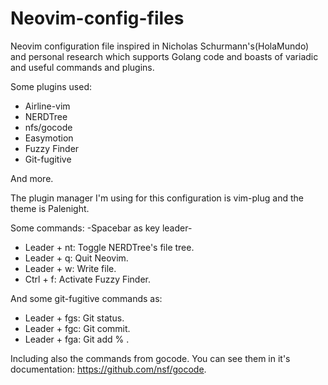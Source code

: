 # Neovim-config-files
Neovim configuration file inspired in Nicholas Schurmann's(HolaMundo) and personal research
which supports Golang code and boasts of variadic and useful commands and plugins.

Some plugins used:
* Airline-vim
* NERDTree
* nfs/gocode
* Easymotion
* Fuzzy Finder
* Git-fugitive

And more.

The plugin manager I'm using for this configuration is vim-plug and the theme is Palenight.

Some commands:
-Spacebar as key leader-
* Leader + nt: Toggle NERDTree's file tree.
* Leader + q: Quit Neovim.
* Leader + w: Write file.
* Ctrl + f: Activate Fuzzy Finder.

And some git-fugitive commands as:
* Leader + fgs: Git status.
* Leader + fgc: Git commit.
* Leader + fga: Git add % .

Including also the commands from gocode. You can see them in it's documentation: https://github.com/nsf/gocode.
